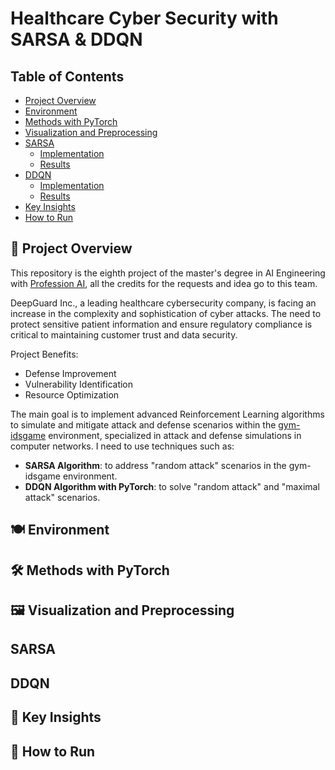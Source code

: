 # Healthcare Cyber Security with SARSA & DDQN

## Table of Contents

- [Project Overview](#🌟-project-overview)
- [Environment](#environment)
- [Methods with PyTorch](#methods-with-pytorch)
- [Visualization and Preprocessing](#visualization-and-preprocessing)
- [SARSA](#sarsa)
  - [Implementation](#implementation)
  - [Results](#results)
- [DDQN](#ddqn)
  - [Implementation](#implementation)
  - [Results](#results)
- [Key Insights](#key-insights)
- [How to Run](#🚀-how-to-run)


## 🌟 Project Overview

This repository is the eighth project of the master's degree in AI Engineering with [Profession AI](https://profession.ai), all the credits for the requests and idea go to this team. 

DeepGuard Inc., a leading healthcare cybersecurity company, is facing an increase in the complexity and sophistication of cyber attacks. The need to protect sensitive patient information and ensure regulatory compliance is critical to maintaining customer trust and data security.

Project Benefits:
- Defense Improvement
- Vulnerability Identification
- Resource Optimization

The main goal is to implement advanced Reinforcement Learning algorithms to simulate and mitigate attack and defense scenarios within the [gym-idsgame](https://github.com/Limmen/gym-idsgame) environment, specialized in attack and defense simulations in computer networks. I need to use techniques such as:
- **SARSA Algorithm**: to address "random attack" scenarios in the gym-idsgame environment.
- **DDQN Algorithm with PyTorch**: to solve "random attack" and "maximal attack" scenarios.

## 🍽️ Environment

## 🛠️ Methods with PyTorch

## 🖼️ Visualization and Preprocessing

## SARSA

## DDQN

## 🎯 Key Insights

## 🚀 How to Run
